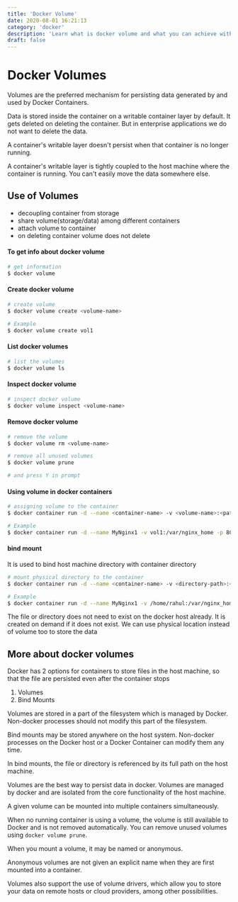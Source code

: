 ```yaml
---
title: 'Docker Volume'
date: 2020-08-01 16:21:13
category: 'docker'
description: 'Learn what is docker volume and what you can achieve with it. Create, inspect, list, and remove docker volumes. Use docker volume to share data/storage among docker containers'
draft: false
---
```

# Docker Volumes
Volumes are the preferred mechanism for persisting data generated by and used by Docker Containers.

Data is stored inside the container on a writable container layer by default. It gets deleted on deleting the container. But in enterprise applications we do not want to delete the data.

A container's writable layer doesn't persist when that container is no longer running.

A container's writable layer is tightly coupled to the host machine where the container is running. You can't easily move the data somewhere else.

## Use of Volumes
- decoupling container from storage
- share volume(storage/data) among different containers
- attach volume to container
- on deleting container volume does not delete

#### To get info about docker volume
```sh
# get information
$ docker volume
```

#### Create docker volume
```sh
# create volume
$ docker volume create <volume-name>

# Example
$ docker volume create vol1
```

#### List docker volumes
```sh
# list the volumes
$ docker volume ls
```

#### Inspect docker volume
```sh
# inspect docker volume
$ docker volume inspect <volume-name>
```

#### Remove docker volume
```sh
# remove the volume
$ docker volume rm <volume-name>
```

```sh
# remove all unused volumes
$ docker volume prune

# and press Y in prompt
```

#### Using volume in docker containers
```sh
# assigning volume to the container
$ docker container run -d --name <container-name> -v <volume-name>:<path-to-store-data> <image>

# Example 
$ docker container run -d --name MyNginx1 -v vol1:/var/nginx_home -p 8080:8080 nginx
```

#### bind mount
It is used to bind host machine directory with container directory
```sh
# mount physical directory to the container
$ docker container run -d --name <container-name> -v <directory-path>:<path-to-store-data> <image>

# Example 
$ docker container run -d --name MyNginx1 -v /home/rahul:/var/nginx_home -p 8080:8080 nginx
```
The file or directory does not need to exist on the docker host already. It is created on demand if it does not exist.
We can use physical location instead of volume too to store the data

## More about docker volumes
Docker has 2 options for containers to store files in the host machine, so that the file are persisted even after the container stops
1. Volumes
2. Bind Mounts

Volumes are stored in a part of the filesystem which is managed by Docker.
Non-docker processes should not modify this part of the filesystem.

Bind mounts may be stored anywhere on the host system.
Non-docker processes on the Docker host or a Docker Container can modify them any time.

In bind mounts, the file or directory is referenced by its full path on the host machine.

Volumes are the best way to persist data in docker.
Volumes are managed by docker and are isolated from the core functionality of the host machine.

A given volume can be mounted into multiple containers simultaneously.

When no running container is using a volume, the volume is still available to Docker and is not removed automatically. You can remove unused volumes using `docker volume prune`.

When you mount a volume, it may be named or anonymous.

Anonymous volumes are not given an explicit name when they are first mounted into a container.

Volumes also support the use of volume drivers, which allow you to store your data on remote hosts or cloud providers, among other possibilities.
